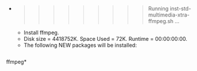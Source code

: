 * >>>>>>>>> Running inst-std-multimedia-xtra-ffmpeg.sh ...
  * Install ffmpeg.
  * Disk size = 4418752K. Space Used = 72K. Runtime = 00:00:00:00.
  * The following NEW packages will be installed:
  ```bash
ffmpeg*
  ```
